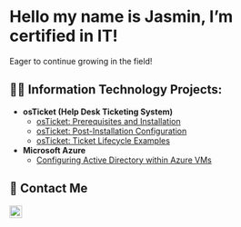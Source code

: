 # Hello my name is Jasmin, I’m certified in IT! 
Eager to continue growing in the field!

<h2>👨‍💻 Information Technology Projects:</h2>

- <b>osTicket (Help Desk Ticketing System)</b>
  - [osTicket: Prerequisites and Installation](https://github.com/jasminsanchezz/osticket-prereq.)
  - [osTicket: Post-Installation Configuration](https://github.com/jasminsanchezz/post-install-config)
  - [osTicket: Ticket Lifecycle Examples](https://github.com/jasminsanchezz/ticket-lifecycle-examples)
- <b>Microsoft Azure</b>
  - [Configuring Active Directory within Azure VMs](https://github.com/jasminsanchezz/azure-network-protocols)

<h2>📩 Contact Me</h2>

[<img align="left" alt="Josh | LinkedIn" width="22px" src="https://cdn.jsdelivr.net/npm/simple-icons@v3/icons/linkedin.svg" />][linkedin]

[linkedin]: http://linkedin.com/in/jasmin-sanchez-630304290 
